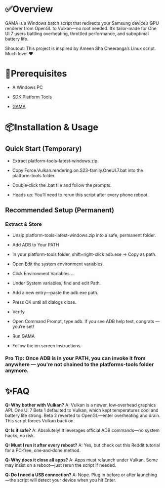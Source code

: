 # ✅Overview

GAMA is a Windows batch script that redirects your Samsung device’s GPU renderer from OpenGL to Vulkan—no root needed. It’s tailor-made for One UI 7 users battling overheating, throttled performance, and suboptimal battery life.

Shoutout: This project is inspired by Ameen Sha Cheeranga’s Linux script. Much love! ❤️

# 🧩Prerequisites

* A Windows PC

* [SDK Platform Tools](https://dl.google.com/android/repository/platform-tools-latest-windows.zip)

* [GAMA](https://github.com/popovicialinc/gama/releases/latest)

# 📦Installation & Usage

## Quick Start (Temporary)

* Extract platform-tools-latest-windows.zip.

* Copy Force.Vulkan.rendering.on.S23-family.OneUI.7.bat into the platform-tools folder.

* Double‑click the .bat file and follow the prompts.

* Heads up: You’ll need to rerun this script after every phone reboot.

## Recommended Setup (Permanent)

### Extract & Store

* Unzip platform-tools-latest-windows.zip into a safe, permanent folder.

* Add ADB to Your PATH

* In your platform-tools folder, shift+right-click adb.exe → Copy as path.

* Open Edit the system environment variables.

* Click Environment Variables....

* Under System variables, find and edit Path.

* Add a new entry—paste the adb.exe path.

* Press OK until all dialogs close.

* Verify

* Open Command Prompt, type adb. If you see ADB help text, congrats  —you’re set!

* Run GAMA

* Follow the on‑screen instructions.

### Pro Tip: Once ADB is in your PATH, you can invoke it from anywhere — you're not chained to the platforms-tools folder anymore.

# ✨FAQ

**Q: Why bother with Vulkan?** A: Vulkan is a newer, low‑overhead graphics API. One UI 7 Beta 1 defaulted to Vulkan, which kept temperatures cool and battery life strong. Beta 2 reverted to OpenGL—enter overheating and drain. This script forces Vulkan back on.

**Q: Is it safe?** A: Absolutely! It leverages official ADB commands—no system hacks, no risk.

**Q: Must I run it after every reboot?** A: Yes, but check out this Reddit tutorial for a PC‑free, one‑and‑done method.

**Q: Why does it close all apps?** A: Apps must relaunch under Vulkan. Some may insist on a reboot—just rerun the script if needed.

**Q: Do I need a USB connection?** A: Nope. Plug in before or after launching—the script will detect your device when you hit Enter.
